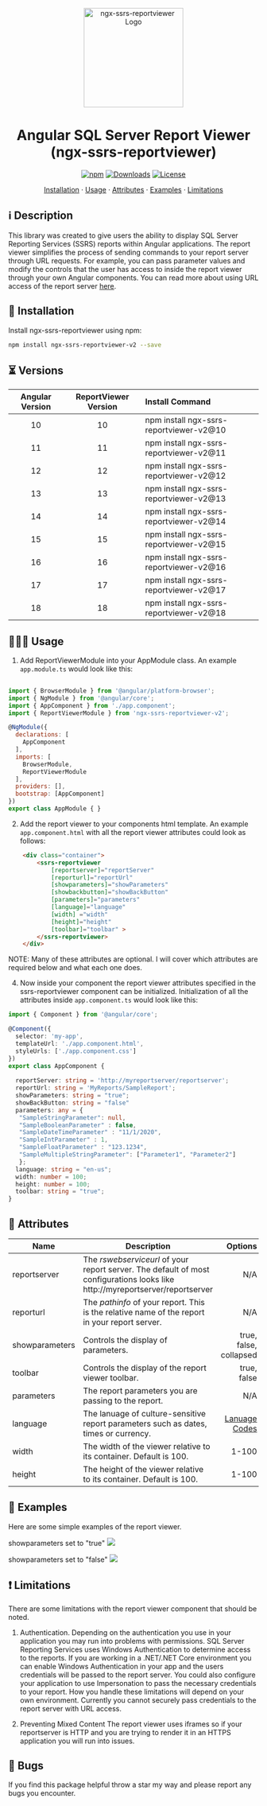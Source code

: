 <p align="center">
  <img src="images/ssrslogo.png" alt="ngx-ssrs-reportviewer Logo" width="200">
</p>

<h1 align="center">Angular SQL Server Report Viewer (ngx-ssrs-reportviewer)</h1>

<p align="center">
<a href="https://www.npmjs.com/package/ngx-ssrs-reportviewer-v2"><img src="https://img.shields.io/npm/v/ngx-ssrs-reportviewer.svg?colorB=cb3837" alt="npm"></a>
<a href="https://www.npmjs.com/package/ngx-ssrs-reportviewer-v2"><img src="https://img.shields.io/npm/dt/ngx-ssrs-reportviewer?color=blue" alt="Downloads"></a>
<a href="https://github.com/danisss9/ngx-ssrs-reportviewer-v2/blob/master/LICENSE"><img src="https://img.shields.io/badge/license-MIT-green.svg" alt="License"></a>
</p>


<p align="center">
  <a href="#-installation">Installation</a> ·
  <a href="#-usage">Usage</a> ·
  <a href="#-attributes">Attributes</a> ·
  <a href="#-examples">Examples</a> ·
  <a href="#-limitations">Limitations</a>
</p>

## ℹ️️ Description

This library was created to give users the ability to display SQL Server Reporting Services (SSRS) reports within Angular applications.  The report viewer simplifies the process of sending commands to your report server through URL requests.  For example, you can pass parameter values and modify the controls that the user has access to inside the report viewer through your own Angular components.  You can read more about using URL access of the report server [here](https://docs.microsoft.com/en-us/sql/reporting-services/url-access-ssrs).

## 🔧 Installation

Install ngx-ssrs-reportviewer using npm:

```bash
npm install ngx-ssrs-reportviewer-v2 --save 
```

## ⏳ Versions

| Angular Version | ReportViewer Version |             Install Command             |
| :-------------: | :------------------: | :-------------------------------------- |
| 10              | 10                   | npm install ngx-ssrs-reportviewer-v2@10 |
| 11              | 11                   | npm install ngx-ssrs-reportviewer-v2@11 |
| 12              | 12                   | npm install ngx-ssrs-reportviewer-v2@12 |
| 13              | 13                   | npm install ngx-ssrs-reportviewer-v2@13 |
| 14              | 14                   | npm install ngx-ssrs-reportviewer-v2@14 |
| 15              | 15                   | npm install ngx-ssrs-reportviewer-v2@15 |
| 16              | 16                   | npm install ngx-ssrs-reportviewer-v2@16 |
| 17              | 17                   | npm install ngx-ssrs-reportviewer-v2@17 |
| 18              | 18                   | npm install ngx-ssrs-reportviewer-v2@18 |

## 👨🏻‍🏫 Usage

1. Add ReportViewerModule into your AppModule class. An example `app.module.ts` would look like this:

```javascript
    
import { BrowserModule } from '@angular/platform-browser';
import { NgModule } from '@angular/core';
import { AppComponent } from './app.component';
import { ReportViewerModule } from 'ngx-ssrs-reportviewer-v2';

@NgModule({
  declarations: [
    AppComponent
  ],
  imports: [
    BrowserModule,
    ReportViewerModule
  ],
  providers: [],
  bootstrap: [AppComponent]
})
export class AppModule { }

```

2. Add the report viewer to your components html template. An example `app.component.html` with all the report viewer attributes could look as follows: 

```html
    <div class="container">
        <ssrs-reportviewer
            [reportserver]="reportServer"
            [reporturl]="reportUrl"
            [showparameters]="showParameters"
            [showbackbutton]="showBackButton"
            [parameters]="parameters" 
            [language]="language" 
            [width] ="width" 
            [height]="height" 
            [toolbar]="toolbar" >
        </ssrs-reportviewer>
    </div>
```
NOTE: Many of these attributes are optional. I will cover which attributes are required below and what each one does.

4. Now inside your component the report viewer attributes specified in the ssrs-reportviewer component can be initialized. Initialization of all the attributes inside `app.component.ts` would look like this:

```typescript
import { Component } from '@angular/core';

@Component({
  selector: 'my-app',
  templateUrl: './app.component.html',
  styleUrls: ['./app.component.css']
})
export class AppComponent {
 
  reportServer: string = 'http://myreportserver/reportserver';
  reportUrl: string = 'MyReports/SampleReport';
  showParameters: string = "true"; 
  showBackButton: string = "false"
  parameters: any = {
   "SampleStringParameter": null,
   "SampleBooleanParameter" : false,
   "SampleDateTimeParameter" : "11/1/2020",
   "SampleIntParameter" : 1,
   "SampleFloatParameter" : "123.1234",
   "SampleMultipleStringParameter": ["Parameter1", "Parameter2"]
   };
  language: string = "en-us";
  width: number = 100;
  height: number = 100;
  toolbar: string = "true";
}
```

## 📝 Attributes

| Name          | Description   | Options | Required |
| ------------- |-------------| -----:|-----:|
| reportserver  | The *rswebserviceurl* of your report server.  The default of most configurations looks like http://myreportserver/reportserver | N/A | Yes |
| reporturl      | The *pathinfo* of your report.  This is the relative name of the report in your report server.       |   N/A | Yes |
| showparameters | Controls the display of parameters.      |  true, false, collapsed   | No |
| toolbar | Controls the display of the report viewer toolbar.  |  true, false   | No |
| parameters | The report parameters you are passing to the report.     |  N/A   | No |
| language | The lanuage of culture-sensitive report parameters such as dates, times or currency.     |  [Lanuage Codes](https://msdn.microsoft.com/en-us/library/ms533052(v=vs.85).aspx)  | No |
| width | The width of the viewer relative to its container.  Default is 100.  | 1-100  | No |
| height | The height of the viewer relative to its container.  Default is 100.  | 1-100  | No |

## 🔢 Examples
Here are some simple examples of the report viewer.

showparameters set to "true"
<img src="images/toolbar_true.PNG">

showparameters set to "false"
<img src="images/toolbar_false.PNG">

## ❗ Limitations
There are some limitations with the report viewer component that should be noted. 

1. Authentication.
 Depending on the authentication you use in your application you may run into problems with permissions.  SQL Server Reporting Services uses Windows Authentication to determine access to the reports.  If you are working in a .NET/.NET Core environment you can enable Windows Authentication in your app and the users credentials will be passed to the report server.  You could also configure your application to use Impersonation to pass the necessary credentials to your report.  How you handle these limitations will depend on your own environment.  Currently you cannot securely pass credentials to the report server with URL access.

 2. Preventing Mixed Content
  The report viewer uses iframes so if your reportserver is HTTP and you are trying to render it in an HTTPS application you will run into issues.


## 🐞 Bugs
If you find this package helpful throw a star my way and please report any bugs you encounter.